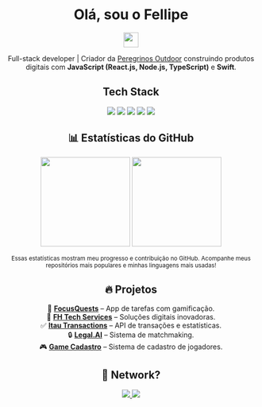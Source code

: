 <h1 align="center">Olá, sou o Fellipe </h1>
 <p align="center">
  <img src="https://media.giphy.com/media/hvRJCLFzcasrR4ia7z/giphy.gif" width="30px"/>
 </p>
 <p align="center">
  Full-stack developer | Criador da <a href="https://peregrinosout.com">Peregrinos Outdoor</a> 
  construindo produtos digitais com <strong>JavaScript (React.js, Node.js, TypeScript)</strong> e <strong>Swift</strong>.
 </p>

 <h2 align="center"> Tech Stack</h2>
 <p align="center">
  <img src="https://img.shields.io/badge/JavaScript-F7DF1E?style=for-the-badge&logo=javascript&logoColor=black"/>
  <img src="https://img.shields.io/badge/React-20232A?style=for-the-badge&logo=react&logoColor=61DAFB"/>
  <img src="https://img.shields.io/badge/Node.js-43853D?style=for-the-badge&logo=node.js&logoColor=white"/>
  <img src="https://img.shields.io/badge/TypeScript-007ACC?style=for-the-badge&logo=typescript&logoColor=white"/>
  <img src="https://img.shields.io/badge/Swift-FA7343?style=for-the-badge&logo=swift&logoColor=white"/>
 </p>

<h2 align="center">📊 Estatísticas do GitHub</h2>
<p align="center">
  <img height="180em" src="https://github-readme-stats.vercel.app/api?username=devfe00&show_icons=true&count_private=true&theme=dark" />
  <img height="180em" src="https://github-readme-stats.vercel.app/api/top-langs/?username=devfe00&layout=compact&langs_count=8&theme=dark" />
</p>
<p align="center">
  <small>Essas estatísticas mostram meu progresso e contribuição no GitHub. Acompanhe meus repositórios mais populares e minhas linguagens mais usadas!</small>
</p>

<h2 align="center">🔥 Projetos </h2>
<p align="center">
  🚀 <a href="https://github.com/devfe00/FocusQuests"><strong>FocusQuests</strong></a> – App de tarefas com gamificação.<br>
  🎯 <a href="https://github.com/devfe00/FH-Tech-Services-"><strong>FH Tech Services</strong></a> – Soluções digitais inovadoras.<br>
  ✅ <a href="https://github.com/devfe00/itau-transactions"><strong>Itau Transactions</strong></a> – API de transações e estatísticas.<br>
  🔒 <a href="https://github.com/devfe00/legal.ai"><strong>Legal.AI</strong></a> – Sistema de matchmaking.<br>
  🎮 <a href="https://github.com/devfe00/game.cadastro"><strong>Game Cadastro</strong></a> – Sistema de cadastro de jogadores.
</p>

 <h2 align="center">🤝 Network? </h2>
 <p align="center">
<a href="https://www.linkedin.com/in/fellipe-s-ab22b1255/">
   <img src="https://img.shields.io/badge/LinkedIn-blue?style=for-the-badge&logo=linkedin"/>
</a>
  
  <a href="https://fhtech.vercel.app">
   <img src="https://img.shields.io/badge/Website-00A859?style=for-the-badge&logo=google-chrome&logoColor=white"/>
  </a>
 </p>
